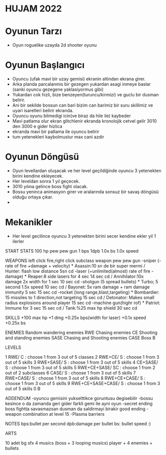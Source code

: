 # HUJAM 2022
# Oyunun Tarzı
- Oyun roguelike uzayda 2d shooter oyunu
# Oyunun Başlangıcı
- Oyuncu (ufak mavi bir uzay gemisi) ekranin altindan ekrana girer.
- Arka planda parcalanmis bir gezegen yukardan asagi inmeye baslar (sanki oyuncu gezegene yaklasiyormus gibi)
- Yukardan cok hizli, bize benzeyen(turuncu/kirmizi) ve guclu bir dusman belirir.
- Ani bir sekilde bossun can bari bizim can barimiz bir suru skillimiz ve uyari isaretleri belirir ekranda.
- Oyuncu oyunu bilmedigi icin(ve biraz da hile ile) kaybeder
- Mavi patlama olur ekran glitchlenir ekranda kronolojik cetvel gelir 3010 den 3000 e gider hizlica
- ekranda mavi bir patlama ile oyuncu belirir
- tum yetenekleri kaybolmustur max cani azdir

# Oyunun Döngüsü
- Oyun levellardan oluşacak ve her level geçildiğinde oyuncu 3 yetenekten birini kendine ekleyecek.
- Her leveldan sonra 1 yıl geçecek.
- 3010 yılına gelince boss fight olacak.
- Bossu yeninca animasyon girer ve aralarında sonsuz bir savaş döngüsü olduğu ortaya çıkar.
- 
# Mekanikler
- Her level gecilince oyuncu 3 yetenekten birini secer kendine ekler yil 1 ilerler


START STATS
100 hp
pew pew gun
1 bps 1dpb 1.0x bs 
1.0x speed

WEAPONS left click fire,right click subclass weapon
pew pew gun
-sniper (-rate of fire +damage + velocity) * Asassin:10 sn de bir super mermi / Hunter: flash low distance 5sn cd
-laser (+unlimited(almost) rate of fire -damage) * Reaper:8 side lasers for 4 sec 14 sec cd / Annihilator:10x damage 2x width for 1 sec 10 sec cd
-shotgun (5 spread bullets) * Turbo; 5 second 1.5x speed 10 sec cd /  Bayonet: 5x ram damage + ram damage immunity 5 sec 15 sec cd
-rocket (long range,blast,targeting) * Bombardier: 15 missiles to 1 direction,not targeting 15 sec cd / Detonator: Makes small radius explosions around player 15 sec cd 
-machine gun(highr rof) * Patriot: Immune for 3 sec 15 sec cd / Tank:%25 max hp shield 30 sec cd

SKILLS
+100 max hp
+1 dmg
+0.25x bps(width for laser)
+0.1x speed
+0.25x bs

ENEMIES
Random wandering enemies   RWE
Chasing enemies   CE
Shooting and standing  enemies    SASE
Chasing and Shooting enemies    CASE
Boss B

LEVELS

1 RWE/  C : choose 1 from 3 out of 5 classes
2 RWE+CE/ S : choose 1 from 3 out of 5 skills
3 RWE+SASE/ S : choose 1 from 3 out of 5 skills
4 CE+SASE/ S : choose 1 from 3 out of 5 skills
5 RWE+CE+SASE/ SC : choose 1 from 2 out of 2 subclasses
6 CASE/ S : choose 1 from 3 out of 5 skills
7 RWE+CASE/ S : choose 1 from 3 out of 5 skills
8 RWE+CE+CASE/ S : choose 1 from 3 out of 5 skills
9 RWE+CE+SASE+CASE/ S : choose 1 from 3 out of 5 skills
0 B

ADDENDUM
-oyuncu gemisini yukselttikce goruntusu degisebilir
-bossu kesince o da zamanda geri gider farkli gemi ile ayni oyun
-secret ending boss fightta savasmazsan dusman da saldirmayi birakir good ending
-weapon combination at level 15
-Plasma barriers

NOTES
bps:bullet per second
dpb:damage per bullet
bs: bullet speed :)

ARTS

10 adet bg
sfx
4 musics (boss + 3 looping musics)
player + 4 enemies + bullets

